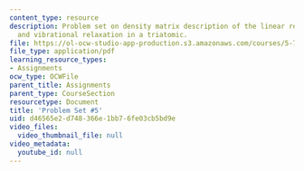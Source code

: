 ```yaml
---
content_type: resource
description: Problem set on density matrix description of the linear response function
  and vibrational relaxation in a triatomic.
file: https://ol-ocw-studio-app-production.s3.amazonaws.com/courses/5-74-introductory-quantum-mechanics-ii-spring-2009/d46565e2d748366e1bb76fe03cb5bd9e_MIT5_74s09_pset05.pdf
file_type: application/pdf
learning_resource_types:
- Assignments
ocw_type: OCWFile
parent_title: Assignments
parent_type: CourseSection
resourcetype: Document
title: 'Problem Set #5'
uid: d46565e2-d748-366e-1bb7-6fe03cb5bd9e
video_files:
  video_thumbnail_file: null
video_metadata:
  youtube_id: null
---
```

